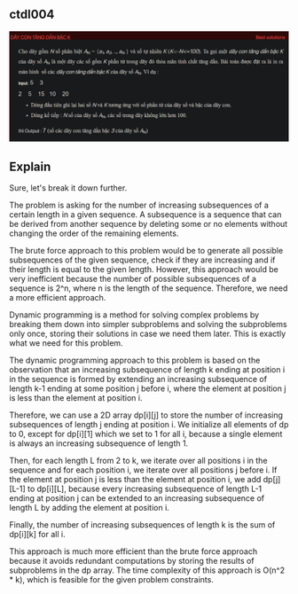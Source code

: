 ## ctdl004
![alt text](image.png)

## Explain
Sure, let's break it down further.

The problem is asking for the number of increasing subsequences of a certain length in a given sequence. A subsequence is a sequence that can be derived from another sequence by deleting some or no elements without changing the order of the remaining elements.

The brute force approach to this problem would be to generate all possible subsequences of the given sequence, check if they are increasing and if their length is equal to the given length. However, this approach would be very inefficient because the number of possible subsequences of a sequence is 2^n, where n is the length of the sequence. Therefore, we need a more efficient approach.

Dynamic programming is a method for solving complex problems by breaking them down into simpler subproblems and solving the subproblems only once, storing their solutions in case we need them later. This is exactly what we need for this problem.

The dynamic programming approach to this problem is based on the observation that an increasing subsequence of length k ending at position i in the sequence is formed by extending an increasing subsequence of length k-1 ending at some position j before i, where the element at position j is less than the element at position i.

Therefore, we can use a 2D array dp[i][j] to store the number of increasing subsequences of length j ending at position i. We initialize all elements of dp to 0, except for dp[i][1] which we set to 1 for all i, because a single element is always an increasing subsequence of length 1.

Then, for each length L from 2 to k, we iterate over all positions i in the sequence and for each position i, we iterate over all positions j before i. If the element at position j is less than the element at position i, we add dp[j][L-1] to dp[i][L], because every increasing subsequence of length L-1 ending at position j can be extended to an increasing subsequence of length L by adding the element at position i.

Finally, the number of increasing subsequences of length k is the sum of dp[i][k] for all i.

This approach is much more efficient than the brute force approach because it avoids redundant computations by storing the results of subproblems in the dp array. The time complexity of this approach is O(n^2 * k), which is feasible for the given problem constraints.